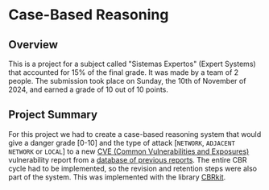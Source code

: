 # Case-Based Reasoning

## Overview

This is a project for a subject called "Sistemas Expertos" (Expert Systems) that accounted for 15% of the final grade. It was made by a team of 2 people. The submission took place on Sunday, the 10th of November of 2024, and earned a grade of 10 out of 10 points.

## Project Summary

For this project we had to create a case-based reasoning system that would give a danger grade [0-10] and the type of attack [`NETWORK`, `ADJACENT NETWORK` or `LOCAL`] to a new [CVE (Common Vulnerabilities and Exposures)](https://www.cve.org/) vulnerability report from a [database of previous reports](../datos/base_casos.json). The entire CBR cycle had to be implemented, so the revision and retention steps were also part of the system. This was implemented with the library [CBRkit](https://github.com/wi2trier/cbrkit).
